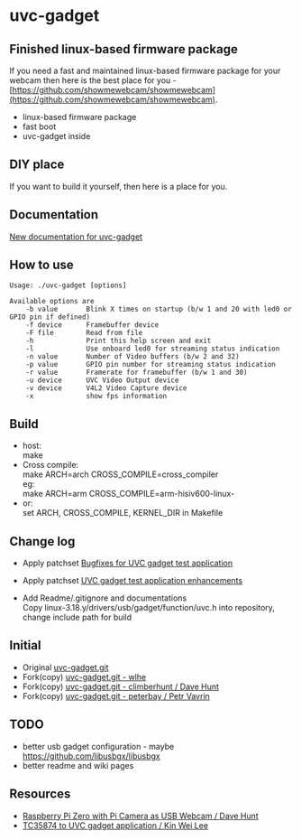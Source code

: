 # uvc-gadget

## Finished linux-based firmware package
If you need a fast and maintained linux-based firmware package for your webcam then here is the best place for you - [https://github.com/showmewebcam/showmewebcam](https://github.com/showmewebcam/showmewebcam). 
- linux-based firmware package
- fast boot
- uvc-gadget inside

## DIY place
If you want to build it yourself, then here is a place for you.

## Documentation
[New documentation for uvc-gadget](doc/Readme.md)

## How to use

    Usage: ./uvc-gadget [options]
    
    Available options are
        -b value       Blink X times on startup (b/w 1 and 20 with led0 or GPIO pin if defined)
        -f device      Framebuffer device
        -F file        Read from file        
        -h             Print this help screen and exit
        -l             Use onboard led0 for streaming status indication
        -n value       Number of Video buffers (b/w 2 and 32)
        -p value       GPIO pin number for streaming status indication
        -r value       Framerate for framebuffer (b/w 1 and 30)
        -u device      UVC Video Output device
        -v device      V4L2 Video Capture device
        -x             show fps information

## Build  

- host:  
    make
- Cross compile:  
    make ARCH=arch CROSS_COMPILE=cross_compiler  
    eg:  
    make ARCH=arm CROSS_COMPILE=arm-hisiv600-linux-  
- or:  
    set ARCH, CROSS_COMPILE, KERNEL_DIR in Makefile

## Change log

- Apply patchset [Bugfixes for UVC gadget test application](https://www.spinics.net/lists/linux-usb/msg99220.html)  

- Apply patchset [UVC gadget test application enhancements](https://www.spinics.net/lists/linux-usb/msg84376.html)  

- Add Readme/.gitignore and documentations  
  Copy linux-3.18.y/drivers/usb/gadget/function/uvc.h into repository, change include path for build

## Initial

- Original [uvc-gadget.git](http://git.ideasonboard.org/uvc-gadget.git)
- Fork(copy) [uvc-gadget.git - wlhe](https://github.com/wlhe/uvc-gadget)
- Fork(copy) [uvc-gadget.git - climberhunt / Dave Hunt](https://github.com/climberhunt/uvc-gadget)
- Fork(copy) [uvc-gadget.git - peterbay / Petr Vavrin](https://github.com/peterbay/uvc-gadget)

## TODO
 * better usb gadget configuration - maybe https://github.com/libusbgx/libusbgx
 * better readme and wiki pages

## Resources

- [Raspberry Pi Zero with Pi Camera as USB Webcam / Dave Hunt](http://www.davidhunt.ie/raspberry-pi-zero-with-pi-camera-as-usb-webcam/)
- [TC35874 to UVC gadget application / Kin Wei Lee](https://github.com/kinweilee/v4l2-mmal-uvc)

